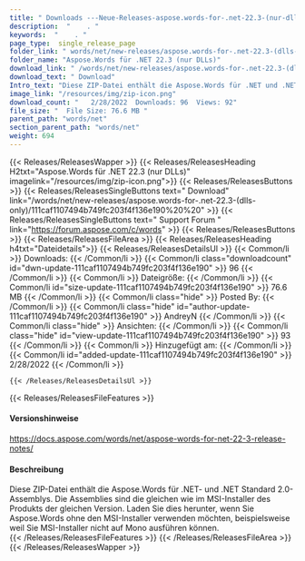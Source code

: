 ```yaml
---
title: " Downloads ---Neue-Releases-aspose.words-for-.net-22.3-(nur-dlls) . "
description:  "    . " 
keywords:  "    . " 
page_type:  single_release_page
folder_link: " words/net/new-releases/aspose.words-for-.net-22.3-(dlls-only)/"
folder_name: "Aspose.Words für .NET 22.3 (nur DLLs)"
download_link: " /words/net/new-releases/aspose.words-for-.net-22.3-(dlls-only)/111caf1107494b749fc203f4f136e190"
download_text: " Download"
Intro_text: "Diese ZIP-Datei enthält die Aspose.Words für .NET und .NET Standard 2.0 Assemblie..."
image_link: "/resources/img/zip-icon.png"
download_count: "   2/28/2022  Downloads: 96  Views: 92"
file_size: "  File Size: 76.6 MB "
parent_path: "words/net"
section_parent_path: "words/net"
weight: 694
---
```


{{< Releases/ReleasesWapper >}}
  {{< Releases/ReleasesHeading H2txt="Aspose.Words für .NET 22.3 (nur DLLs)" imagelink="/resources/img/zip-icon.png">}}
  {{< Releases/ReleasesButtons >}}
    {{< Releases/ReleasesSingleButtons text=" Download" link="/words/net/new-releases/aspose.words-for-.net-22.3-(dlls-only)/111caf1107494b749fc203f4f136e190%20%20" >}}
    {{< Releases/ReleasesSingleButtons text=" Support Forum " link="https://forum.aspose.com/c/words" >}}
  {{< Releases/ReleasesButtons >}}
  {{< Releases/ReleasesFileArea >}}
    {{< Releases/ReleasesHeading h4txt="Dateidetails">}}
    {{< Releases/ReleasesDetailsUl >}}
            {{< Common/li >}} Downloads: {{< /Common/li >}}
      {{< Common/li class="downloadcount" id="dwn-update-111caf1107494b749fc203f4f136e190" >}} 96 {{< /Common/li >}}
      {{< Common/li >}} Dateigröße: {{< /Common/li >}}
      {{< Common/li id="size-update-111caf1107494b749fc203f4f136e190" >}} 76.6 MB {{< /Common/li >}} 
      {{< Common/li  class="hide" >}} Posted By: {{< /Common/li >}} 
      {{< Common/li class="hide" id="author-update-111caf1107494b749fc203f4f136e190" >}} AndreyN {{< /Common/li >}}
      {{< Common/li class="hide" >}} Ansichten: {{< /Common/li >}}
      {{< Common/li class="hide" id="view-update-111caf1107494b749fc203f4f136e190" >}} 93 {{< /Common/li >}}
      {{< Common/li >}} Hinzugefügt am: {{< /Common/li >}}
      {{< Common/li id="added-update-111caf1107494b749fc203f4f136e190" >}} 2/28/2022 {{< /Common/li >}} 

    {{< /Releases/ReleasesDetailsUl >}}

  {{< Releases/ReleasesFileFeatures >}}
      <h4>Versionshinweise</h4><div> <a href="https://docs.aspose.com/words/net/aspose-words-for-net-22-3-release-notes/">https://docs.aspose.com/words/net/aspose-words-for-net-22-3-release-notes/</a></div><h4> Beschreibung</h4><div class="HTMLDescription"> Diese ZIP-Datei enthält die Aspose.Words für .NET- und .NET Standard 2.0-Assemblys. Die Assemblies sind die gleichen wie im MSI-Installer des Produkts der gleichen Version. Laden Sie dies herunter, wenn Sie Aspose.Words ohne den MSI-Installer verwenden möchten, beispielsweise weil Sie MSI-Installer nicht auf Mono ausführen können.</div>
  {{< /Releases/ReleasesFileFeatures >}}
 {{< /Releases/ReleasesFileArea >}}
{{< /Releases/ReleasesWapper >}}



